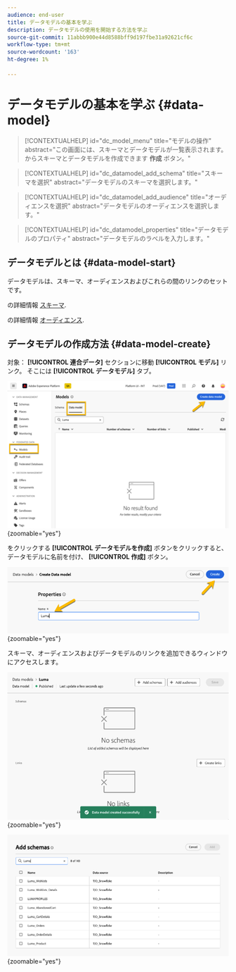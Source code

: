 ```yaml
---
audience: end-user
title: データモデルの基本を学ぶ
description: データモデルの使用を開始する方法を学ぶ
source-git-commit: 11abbb900e44d8588bff9d197fbe31a92621cf6c
workflow-type: tm+mt
source-wordcount: '163'
ht-degree: 1%

---
```


# データモデルの基本を学ぶ {#data-model}


>[!CONTEXTUALHELP]
>id="dc_model_menu"
>title="モデルの操作"
>abstract="この画面には、スキーマとデータモデルが一覧表示されます。 からスキーマとデータモデルを作成できます **作成** ボタン。"

>[!CONTEXTUALHELP]
>id="dc_datamodel_add_schema"
>title="スキーマを選択"
>abstract="データモデルのスキーマを選択します。"


>[!CONTEXTUALHELP]
>id="dc_datamodel_add_audience"
>title="オーディエンスを選択"
>abstract="データモデルのオーディエンスを選択します。"

>[!CONTEXTUALHELP]
>id="dc_datamodel_properties"
>title="データモデルのプロパティ"
>abstract="データモデルのラベルを入力します。"


## データモデルとは {#data-model-start}

データモデルは、スキーマ、オーディエンスおよびこれらの間のリンクのセットです。

の詳細情報 [スキーマ](../customer/schemas.md).

の詳細情報 [オーディエンス](../customer/audiences.md).

## データモデルの作成方法 {#data-model-create}

対象： **[!UICONTROL 連合データ]** セクションに移動 **[!UICONTROL モデル]** リンク。 そこには **[!UICONTROL データモデル]** タブ。

![](assets/datamodel_create.png){zoomable="yes"}

をクリックする **[!UICONTROL データモデルを作成]** ボタンをクリックすると、データモデルに名前を付け、 **[!UICONTROL 作成]** ボタン。

![](assets/datamodel_name.png){zoomable="yes"}

スキーマ、オーディエンスおよびデータモデルのリンクを追加できるウィンドウにアクセスします。

![](assets/datamodel_created.png){zoomable="yes"}

![](assets/datamodel_schemas.png){zoomable="yes"}

